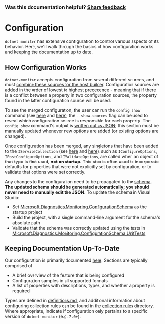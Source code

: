### Was this documentation helpful? [Share feedback](https://www.research.net/r/DGDQWXH?src=documentation%2FlearningPath%2Fconfiguration)

# Configuration

`dotnet monitor` has extensive configuration to control various aspects of its behavior. Here, we'll walk through the basics of how configuration works and keeping the documentation up to date.

## How Configuration Works

`dotnet-monitor` accepts configuration from several different sources, and must [combine these sources for the host builder](https://github.com/dotnet/dotnet-monitor/blob/e8bd6e6fb66ea88d2e792fd879f5d59f0ff721d8/src/Tools/dotnet-monitor/HostBuilder/HostBuilderHelper.cs#L47). Configuration sources are added in the order of lowest to highest precedence - meaning that if there is a conflict between a property in two configuration sources, the property found in the latter configuration source will be used.

To see the merged configuration, the user can run the `config show` command (see [here](https://github.com/dotnet/dotnet-monitor/blob/e8bd6e6fb66ea88d2e792fd879f5d59f0ff721d8/src/Tools/dotnet-monitor/Program.cs#L68) and [here](https://github.com/dotnet/dotnet-monitor/blob/e8bd6e6fb66ea88d2e792fd879f5d59f0ff721d8/src/Tools/dotnet-monitor/Commands/ConfigShowCommandHandler.cs)); the `--show-sources` flag can be used to reveal which configuration source is responsible for each property. The `config show` command's output is [written out as JSON](https://github.com/dotnet/dotnet-monitor/blob/e8bd6e6fb66ea88d2e792fd879f5d59f0ff721d8/src/Tools/dotnet-monitor/ConfigurationJsonWriter.cs); this section must be manually updated whenever new options are added (or existing options are changed).

Once configuration has been merged, any singletons that have been added to the `IServiceCollection` (see [here](https://github.com/dotnet/dotnet-monitor/blob/e8bd6e6fb66ea88d2e792fd879f5d59f0ff721d8/src/Tools/dotnet-monitor/ServiceCollectionExtensions.cs) and [here](https://github.com/dotnet/dotnet-monitor/blob/e8bd6e6fb66ea88d2e792fd879f5d59f0ff721d8/src/Tools/dotnet-monitor/Commands/CollectCommandHandler.cs#L85)), such as `IConfigureOptions`, `IPostConfigureOptions`, and `IValidateOptions`, are called when an object of that type is first used, **not on startup**. This step is often used to incorporate defaults for properties that were not explicitly set by configuration, or to validate that options were set correctly. 

Any changes to the configuration need to be propagated to the [schema](https://github.com/dotnet/dotnet-monitor/blob/e8bd6e6fb66ea88d2e792fd879f5d59f0ff721d8/documentation/schema.json). **The updated schema should be generated automatically; you should never need to manually edit the JSON.** To update the schema in Visual Studio:
* Set [Microsoft.Diagnostics.Monitoring.ConfigurationSchema](https://github.com/dotnet/dotnet-monitor/tree/e8bd6e6fb66ea88d2e792fd879f5d59f0ff721d8/src/Tests/Microsoft.Diagnostics.Monitoring.ConfigurationSchema) as the startup project
* Build the project, with a single command-line argument for the schema's absolute path
* Validate that the schema was correctly updated using the tests in [Microsoft.Diagnostics.Monitoring.ConfigurationSchema.UnitTests](https://github.com/dotnet/dotnet-monitor/tree/e8bd6e6fb66ea88d2e792fd879f5d59f0ff721d8/src/Tests/Microsoft.Diagnostics.Monitoring.ConfigurationSchema.UnitTests)

## Keeping Documentation Up-To-Date

Our configuration is primarily documented [here](https://github.com/dotnet/dotnet-monitor/tree/e8bd6e6fb66ea88d2e792fd879f5d59f0ff721d8/documentation/configuration). Sections are typically comprised of:
* A brief overview of the feature that is being configured
* Configuration samples in all supported formats
* A list of properties with descriptions, types, and whether a property is required

Types are defined in [definitions.md](https://github.com/dotnet/dotnet-monitor/blob/e8bd6e6fb66ea88d2e792fd879f5d59f0ff721d8/documentation/api/definitions.md), and additional information about configuring collection rules can be found in the [collection rules](https://github.com/dotnet/dotnet-monitor/blob/e8bd6e6fb66ea88d2e792fd879f5d59f0ff721d8/documentation/collectionrules) directory. Where appropriate, indicate if configuration only pertains to a specific version of `dotnet-monitor` (e.g. `7.0+`).
